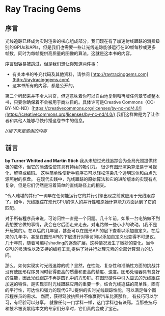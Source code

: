 # Ray Tracing Gems

## 序言

光线追踪已经成为实时渲染的核心组成部分。我们现在有了加速射线跟踪的消费级别的GPUs和APIs，但是我们也需要一些让光线追踪能够运行在60帧每秒或更多帧数，同时为每帧提供高质量的图像的算法。这就是这本书的内容。

序言很容易被跳过，但是我们想让你知道两件事：

* 有关本书的补充代码及其他资料，请参阅 [http://raytracinggems.com](http://raytracinggems.com)
* 这本书所有的内容，都是公开的。

第二个听起来并不令人兴奋，但这意味着你可以自由地复制和再版任何章节或整本书，只要你确保着不会被用于商业目的。具体许可是Creative Commons（CC-BY-NC-ND）[https://creativecommons.org/licenses/by-nc-nd/4.0/](https://creativecommons.org/licenses/by-nc-nd/4.0/)  我们这样做是为了让作者和其他人能够尽快传播这卷书中的信息。

_//接下来是感谢的内容_

## 前言
**by Turner Whitted and Martin Stich**
我从未想过光线追踪会为全局光照提供终极的载体，但它的简洁性使其具有持续的吸引力。 很少有图形渲染算法易于可视化，解释或编码。 这种简单性使新手程序员可以轻松渲染几个透明球体和由点光源照射的棋盘。 在现代实践中，光线跟踪的原始算法和它的进阶版本的实现有点复杂，但是它们仍然是沿着简单的直线路径上的相交。

“令人难堪的并行”一词早在任何能运行它的并行引擎出现之前就应用于光线跟踪了。如今，光线跟踪在现代GPU的惊人的并行性和原始计算能力方面达到了它的匹配。

对于所有程序员来说，可访问性一直是一个问题。几十年前，如果一台电脑做不到我想要它做的事情，我会在它后面走来走去，对电路做一些小小的改动。(我不是开玩笑的)。在以后的几年里，甚至可以在图形API的层下查看以添加自定义。在后来的几年中，甚至在图形API的下层进行对等访问以添加自定义也变得不可思议。几十年前，随着可编程shading的逐渐扩展，这种情况发生了微妙的变化。当今GPU的灵活性以及支持的编程工具,提供了对并行处理元素的全部计算潜力的访问。

那么，如何实现实时光线追踪的呢？显然，在性能、复杂性和准确性方面的挑战并没有使图形程序员同时获得更高的质量和更高的精度、速度。图形处理器具有良好的性能，因此光线跟踪不再是圆孔中的方形钉。在图形硬件中引入显式的光线跟踪加速的特性，是实现实时光线跟踪应用的重要一步。结合光线追踪的简单性，固有的平行性，可达性和强力的现代GPU提供的实时光线跟踪性能，可以满足每个图形程序员的需求。 然而，获得驾驶执照并不像赢得汽车比赛那样。 有技巧可以学习，有经验可以分享。 就像任何一门学科一样，这门学科也有诀窍。当那些技巧和技术被贡献给本文的专家们分享时，它们真的变成了宝石。



